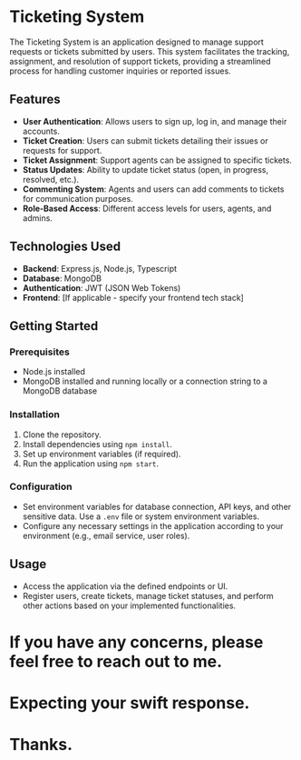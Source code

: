 # Ticketing System

The Ticketing System is an application designed to manage support requests or tickets submitted by users. This system facilitates the tracking, assignment, and resolution of support tickets, providing a streamlined process for handling customer inquiries or reported issues.

## Features

- **User Authentication**: Allows users to sign up, log in, and manage their accounts.
- **Ticket Creation**: Users can submit tickets detailing their issues or requests for support.
- **Ticket Assignment**: Support agents can be assigned to specific tickets.
- **Status Updates**: Ability to update ticket status (open, in progress, resolved, etc.).
- **Commenting System**: Agents and users can add comments to tickets for communication purposes.
- **Role-Based Access**: Different access levels for users, agents, and admins.

## Technologies Used

- **Backend**: Express.js, Node.js, Typescript
- **Database**: MongoDB
- **Authentication**: JWT (JSON Web Tokens)
- **Frontend**: [If applicable - specify your frontend tech stack]

## Getting Started

### Prerequisites

- Node.js installed
- MongoDB installed and running locally or a connection string to a MongoDB database

### Installation

1. Clone the repository.
2. Install dependencies using `npm install`.
3. Set up environment variables (if required).
4. Run the application using `npm start`.

### Configuration

- Set environment variables for database connection, API keys, and other sensitive data. Use a `.env` file or system environment variables.
- Configure any necessary settings in the application according to your environment (e.g., email service, user roles).

## Usage

- Access the application via the defined endpoints or UI.
- Register users, create tickets, manage ticket statuses, and perform other actions based on your implemented functionalities.

# If you have any concerns, please feel free to reach out to me.
# Expecting your swift response. 
# Thanks.